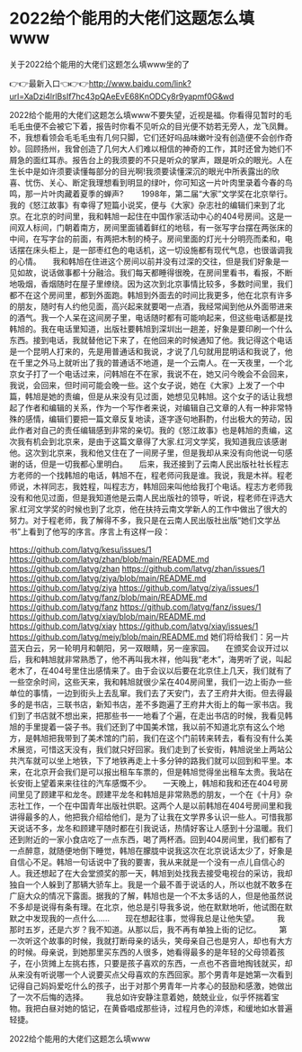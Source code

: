 # 2022给个能用的大佬们这题怎么填www
关于2022给个能用的大佬们这题怎么填www坐的了

👉👉最新入口👈👉👉http://www.baidu.com/link?url=XaDzi4lrlBsIf7hc43pQAeEvE68KnODCy8r9yapmf0G&wd

2022给个能用的大佬们这题怎么填www不要失望，近视是福。你看得见暂时的毛毛毛虫便不会被它下着，报告时你看不见听众的目光便不妨若无旁人，龙飞凤舞。不，我想看领会毛毛毛虫有几何只脚，它们还好吗品味嫩叶没有创造便不会创作奇妙。回顾扬州，我曾创造了几何大人们难以相信的神奇的工作，其时还曾为她们不屑急的面红耳赤。报告台上的我须要的不只是听众的掌声，跟是听众的眼光。人在生长中是如许须要读懂每部分的目光啊!我须要读懂深沉的眼光中所表露出的欣喜、忧伤、关心、断定我理想看到明显的绿叶，你可知这一片叶肉里录着今春的鸟鸣，那一片叶肉藏着夏季的蝉声?
　　1998年，第二届“大家”文学奖在北京举行。我的《怒江故事》有幸得了短篇小说奖，便与《大家》杂志社的编辑们来到了北京。在北京的时间里，我和韩旭一起住在中国作家活动中心的404号房间。这是一间双人标间，门朝着南方，房间里面铺着鲜红的地毯，有一张写字台摆在两张床的中间，在写字台的前面，有两把木制的椅子。房间里面的灯光十分明亮而柔和，电话摆在床头柜上，是一部枣红色的电话机，这一切设施都有现代气息，也很谐调我的心情。　　我和韩旭在住进这个房间以前并没有过深的交往，但是我们好象是一见如故，说话做事都十分融洽。我们每天都睡得很晚，在房间里看书，看报，不断地吸烟，香烟随时在屋子里缭绕。因为这次到北京事情比较多，多数时间里，我们都不在这个房间里，都到外面跑。韩旭到外面去的时间比我更多，他在北京有许多的朋友，随时有人约他见面，高兴起来就要喝一点酒，我经常闻到他从外面带进来的酒气。我一个人呆在这间房子里，电话随时都有可能响起来，但这些电话都是找韩旭的。我在电话里知道，出版社要韩旭到深圳出一趟差，好象是要印刷一个什么东西。接到电话，我就替他记下来了，在他回来的时候通知了他。我记得这个电话是一个昆明人打来的，先是用普通话和我说，才说了几句就用昆明话和我说了，他在千里之外马上就听出了我的普通话不地道，是一个云南人。在一天夜里，一个北京女子打了一个电话过来，问韩旭在不在家，我说不在，她又问今晚会不会回来，我说，会回来，但时间可能会晚一些。这个女子说，她在《大家》上发了一个中篇，韩旭是她的责编，但是从来没有见过面，她想见见韩旭。这个女子的话让我想起了作者和编辑的关系，作为一个写作者来说，对编辑自己文章的人有一种非常特殊的感情，编辑们要把一篇文章反复地读，逐字逐句地斟酌，付出极大的劳动，因此作者对自己的责任编辑感到非常的亲切。我的《怒江故事》也是韩旭的责编，这次我有机会到北京来，是由于这篇文章得了大家.红河文学奖，我知道我应该感谢他。这次到北京来，我和他又住在了一间房子里，但是我却从来没有向他说一句感谢的话，但是一切我都心里明白。　　后来，我还接到了云南人民出版社社长程志方老师的一个找韩旭的电话，韩旭不在，程老师问我是谁。我说，我是木祥。程老师说，木祥同志，我姓程，叫程志方，韩旭回来叫他给我打个电话。程志方老师我没有和他见过面，但是我知道他是云南人民出版社的领导，听说，程老师在评选大家.红河文学奖的时候也到了北京，他在扶持云南文学新人的工作中做出了很大的努力。对于程老师，我了解得不多，我只是在云南人民出版社出版“她们文学丛书”上看到了他写的序言。序言上有这样一段：
  
  https://github.com/latvg/kesu/issues/1
https://github.com/latvg/zhan/blob/main/README.md
https://github.com/latvg/zhan
https://github.com/latvg/zhan/issues/1
https://github.com/latvg/ziya/blob/main/README.md
https://github.com/latvg/ziya
https://github.com/latvg/ziya/issues/1
https://github.com/latvg/fanz/blob/main/README.md
https://github.com/latvg/fanz
https://github.com/latvg/fanz/issues/1
https://github.com/latvg/xiay/blob/main/README.md
https://github.com/latvg/xiay
https://github.com/latvg/xiay/issues/1
https://github.com/latvg/meiy/blob/main/README.md
  她们将给我们：另一片蓝天白云，另一轮明月和朝阳，另一双眼睛，另一座家园。　　在颁奖会议开过以后，我和韩旭就非常熟悉了，他不再叫我木祥，他叫我“老木”，海男听了说，叫起老木了，在404号里住出感情来了。由于会议以后要在北京住上几天，我们就有了一些空余时间，这些天来，我和韩旭就很少呆在404房间里，我们一边上街办一些单位的事情，一边到街头上去乱窜。我们去了天安门，去了王府井大街。但去得最多的是书店，三联书店，新知书店，差不多跑遍了王府井大街上的每一家书店。我们到了书店就不想出来，把那些书一一地看了个遍，在走出书店的时候，我看见韩旭的手里提着一袋子书。我们还到了中国美术馆，我以前不知道北京有这么个地方，是韩旭把我带到了美术馆的门前，我们在这个门前转来转去，看有没有什么美术展览，可惜这天没有，我们就只好回家。我们走到了长安街，韩旭说坐上两站公共汽车就可以坐上地铁，下了地铁再走上十多分钟的路我们就可以回到和平里。本来，在北京开会我们是可以报出租车车票的，但是韩旭觉得坐出租车太贵。我站在长安街上望着来来往往的汽车感慨不少。　　一天晚上，韩旭和我和还在404号房间里见了顾建平和龙冬。顾建平龙冬和韩旭是非常熟悉的朋友，一个在《十月》杂志社工作，一个在中国青年出版社供职。这两个人是以前韩旭在404号房间里和我讲得最多的人，他把我介绍给他们，是为了让我在文学界多认识一些人。可惜我那天说话不多，龙冬和顾建平随时都在引我说话，热情好客让人感到十分温暖。我们还到附近的一家小食店吃了一点东西，喝了两杯酒。回到404房间里，我们都有了一点醉意，就随便地倒下睡觉，韩旭在朦胧中说我这次在北京说话太少了，好象是自信心不足。韩旭一句话说中了我的要害，我从来就是一个没有一点儿自信心的人。我还想起了在大会堂颁奖的那一天，韩旭到处找我去接受电视台的采访，我却独自一个人躲到了那辆大骄车上。我是一个最不善于说话的人，所以也就不敢多在广庭大众的情况下露面。据我的了解，韩旭也是一个不太多话的人，但是他虽然说不多却是说得有条有理。在北京，他总是引导我多说，他在默默地听，他试图在默默之中发现我的一点什么......　　现在想起往事，觉得我总是让他失望。
　　我那时五岁，还是六岁？我不知道。从那以后，我不再有单独上街的记忆。
　　第一次听这个故事的时候，我就打断母亲的话头，笑母亲自己也是穷人，却也有大方的时候。母亲说，到她那里买东西的人很多，她看得最多的是年轻的父母领着孩子，在小货摊上左挑右拣，只要是孩子喜欢的东西，一点也不吝啬地掏钱就买，却从来没有听说哪一个人说要买点父母喜欢的东西回家。那个男青年是她第一次看到记得自己妈妈爱吃什么的孩子，出于对那个男青年一片孝心的鼓励和感激，她做出了一次不后悔的选择。
　　我总如许安静注意着她，兢兢业业，似乎怀揣着宝物。我把白昼对她的惦记，在黄昏唱成那些诗，过程月色的淬炼，和缓地如水普遍轻捷。

2022给个能用的大佬们这题怎么填www
